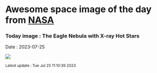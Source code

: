 
# Awesome space image of the day from [NASA](https://api.nasa.gov/)

### Today image : The Eagle Nebula with X-ray Hot Stars
Date : 2023-07-25

![](https://apod.nasa.gov/apod/image/2307/EagleStars_NASA_960.jpg)

<small>Latest update : Tue Jul 25 11:10:39 2023</small>
        